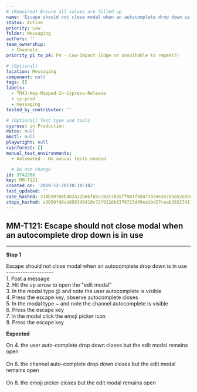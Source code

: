 ```yaml
---
# (Required) Ensure all values are filled up
name: 'Escape should not close modal when an autocomplete drop down is in use'
status: Active
priority: Low
folder: Messaging
authors: ''
team_ownership:
  - Channels
priority_p1_to_p4: P4 - Low-Impact (Edge or unsuitable to repeat?)

# (Optional)
location: Messaging
component: null
tags: []
labels:
  - TM4J-Key-Mapped-In-Cypress-Release
  - cy-prod
  - messaging
tested_by_contributor: ''

# (Optional) Test type and tools
cypress: in Production
detox: null
mmctl: null
playwright: null
rainforest: []
manual_test_environments:
  - Automated - No manual tests needed

  # Do not change
id: 3742288
key: MM-T121
created_on: '2019-12-20T20:19:18Z'
last_updated: ''
case_hashed: 310b39700b482a12b66f85cc82c76b5ff981f9d473559e2e7d9a52e55d2bbc2cc4956f9faeb0a9bd519475e121a78f95
steps_hashed: a3050fd8a18953d9410c72f912db6376723d09ea1bd27caab2032741180f7aab5f5a821f5efdad5001dfa6998437daf0
---
```


<!-- (Auto-generated) Based on frontmatter's "key" and "name" -->

## MM-T121: Escape should not close modal when an autocomplete drop down is in use

---

**Step 1**

Escape should not close modal when an autocomplete drop down is in use\
\--------------------\
1\. Post a message\
2\. Hit the up arrow to open the "edit modal"\
3\. In the modal type @ and note the user autocomplete is visible\
4\. Press the escape key, observe autocomplete closes\
5\. In the modal type \~ and note the channel autocomplete is visible\
6\. Press the escape key\
7\. In the modal click the emoji picker icon\
8\. Press the escape key

**Expected**

On 4. the user auto-complete drop down closes but the edit modal remains open\
\
On 6. the channel auto-complete drop down closes but the edit modal remains open\
\
On 8. the emoji picker closes but the edit modal remains open
